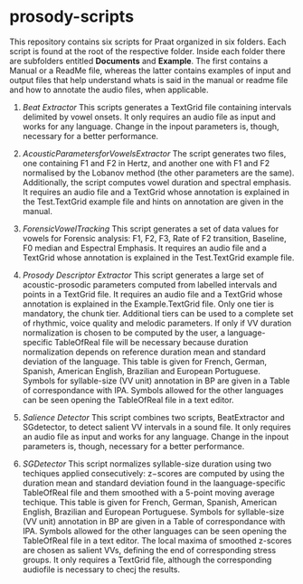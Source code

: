 # prosody-scripts

This repository contains six scripts for Praat organized in six folders.
Each script is found at the root of the respective folder. 
Inside each folder there are subfolders entitled **Documents** and **Example**. 
The first contains a Manual or a ReadMe file, whereas the latter contains examples of input and output files
that help understand whats is said in the manual or readme file and how to annotate the audio files, when applicable.

1. *Beat Extractor*
This scripts generates a TextGrid file containing intervals delimited by vowel onsets. 
It only requires an audio file as input and works for any language.
Change in the inpout parameters is, though, necessary for a better performance.

1. *AcousticParametersforVowelsExtractor*
The script generates two files, one containing F1 and F2 in Hertz, and another one with F1 and F2 normalised by the Lobanov method (the other parameters are the same). Additionally, the script computes vowel duration and spectral emphasis. It requires an audio file and a TextGrid whose annotation is explained in the Test.TextGrid example file and hints on annotation are given in the manual.

1. *ForensicVowelTracking*
This script generates a set of data values for vowels for Forensic analysis: F1, F2, F3, Rate of F2 transition, Baseline, F0 median and Espectral Emphasis. 
It requires an audio file and a TextGrid whose annotation is explained in the Test.TextGrid example file.

1. *Prosody Descriptor Extractor*
This script generates a large set of acoustic-prosodic parameters computed from labelled intervals and points in a TextGrid file.
It requires an audio file and a TextGrid whose annotation is explained in the Example.TextGrid file. Only one tier is mandatory, the chunk tier. Additional tiers can be used to a complete set of rhythmic, voice quality and melodic parameters. If only if VV duration normalization is chosen to be computed by the user, a language-specific TableOfReal file will be necessary because duration normalization depends on reference duration mean and standard deviation of the language. This table is given for French, German, Spanish, American English, Brazilian and European Portuguese. Symbols for syllable-size (VV unit) annotation in BP are given in a Table of correspondance with IPA. Symbols allowed for the other languages can be seen opening the TableOfReal file in a text editor.

1. *Salience Detector*
This script combines two scripts, BeatExtractor and SGdetector, to detect salient VV intervals in a sound file. 
It only requires an audio file as input and works for any language.
Change in the inpout parameters is, though, necessary for a better performance.

1. *SGDetector*
This script normalizes syllable-size duration using two techiques applied consecutively: z−scores are computed by using the duration mean and standard deviation found in the laanguage-specific TableOfReal file and them smoothed with a 5-point moving average techique. This table is given for French, German, Spanish, American English, Brazilian and European Portuguese. Symbols for syllable-size (VV unit) annotation in BP are given in a Table of correspondance with IPA. Symbols allowed for the other languages can be seen opening the TableOfReal file in a text editor. The local maxima of smoothed z-scores are chosen as salient VVs, defining the end of corresponding stress groups. 
It only requires a TextGrid file, although the corresponding audiofile is necessary to checj the results.
